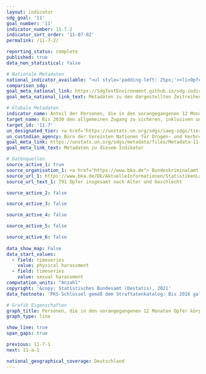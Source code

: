```yaml
---
layout: indicator    
sdg_goal: '11'    
goal_number: '11'    
indicator_number: 11.7.2    
indicator_sort_order: '11-07-02'    
permalink: /11-7-2/    

reporting_status: complete    
published: true    
data_non_statistical: false    

# Nationale Metadaten    
national_indicator_available: "<ul style='padding-left: 25px;'><li>Opfer von körperlicher Belästigung</li> <li> Opfer von sexueller Belästigung</li></ul>"    
comparison_sdg:     
goal_meta_national_link: https://SdgTestEnvironment.github.io/sdg-indicators/public/MetaDe/11.7.2.pdf    
goal_meta_national_link_text: Metadaten zu den dargestellten Zeitreihen    

# Globale Metadaten    
indicator_name: Anteil der Personen, die in den vorangegangenen 12 Monaten Opfer körperlicher oder sexueller Belästigung wurden, nach Geschlecht, Alter, Behinderungsstatus und Tatort    
target_name: Bis 2030 den allgemeinen Zugang zu sicheren, inklusiven und zugänglichen Grünflächen und öffentlichen Räumen gewährleisten, insbesondere für Frauen und Kinder, ältere Menschen und Menschen mit Behinderungen    
target_id: '11.7'    
un_designated_tier: <a href='https://unstats.un.org/sdgs/iaeg-sdgs/tier-classification/' title='Klicken Sie hier um weitere Informationen zur UN-Tier-Klassifikation zu erhalten.'  target='_blank'>Tier II</a>    
un_custodian_agency: Büro der Vereinten Nationen für Drogen- und Verbrechensbekämpfung (UNODC)    
goal_meta_link: https://unstats.un.org/sdgs/metadata/files/Metadata-11-07-02.pdf    
goal_meta_link_text: Metadaten zu diesem Indikator        

# Datenquellen
source_active_1: true
source_organisation_1: <a href="https://www.bka.de"> Bundeskriminalamt (BKA) </a>
source_url_1: https://www.bka.de/DE/AktuelleInformationen/StatistikenLagebilder/PolizeilicheKriminalstatistik/PKS2020/PKSTabellen/BundOpfertabellen/bundopfertabellen.html?nn=145488
source_url_text_1: T91 Opfer insgesamt nach Alter und Geschlecht

source_active_2: false

source_active_3: false

source_active_4: false

source_active_5: false

source_active_6: false
    
data_show_map: False    
data_start_values: 
  - field: timeseries
    value: physical harassment
  - field: timeseries
    value: sexual harassment    
computation_units: "Anzahl"    
copyright: '&copy; Statistisches Bundesamt (Destatis), 2021'    
data_footnote: 'PKS-Schlüssel gemäß dem Straftatenkatalog: Bis 2016 galt für körperliche Belästigung der PKS-Schlüssel 232400; ab 2017 die PKS-Schlüssel 232400 und 114000. Bis 2016 galt für sexuelle Belästigung der PKS-Schlüssel 132010; ab 2017 die PKS-Schlüssel 132010 und 115000.'    

# Grafik Eigenschaften    
graph_title: Personen, die in den vorangegangenen 12 Monaten Opfer körperlicher oder sexueller Belästigung wurden    
graph_type: line    

show_line: true
span_gaps: true    

previous: 11-7-1    
next: 11-a-1    

national_geographical_coverage: Deutschland    
---
```


<span></span>